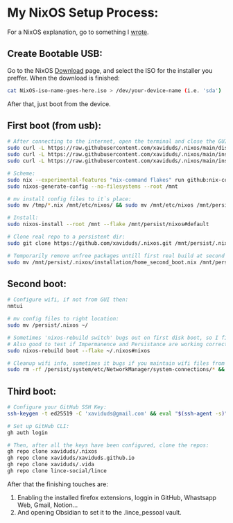 # My NixOS Setup Process:
For a NixOS explanation, go to something I <a href="xaviduds.github.io/src/nixos">wrote</a>.

## Create Bootable USB:
Go to the NixOS <a href="https://nixos.org/download/#nixos-iso">Download</a> page, and select the ISO for the installer you preffer. When the download is finished:
```bash
cat NixOS-iso-name-goes-here.iso > /dev/your-device-name (i.e. 'sda')
```
After that, just boot from the device.

## First boot (from usb):
```bash
# After connecting to the internet, open the terminal and close the GUI installer. Pull install config files:
sudo curl -L https://raw.githubusercontent.com/xaviduds/.nixos/main/disko.nix -o /tmp/disko.nix
sudo curl -L https://raw.githubusercontent.com/xaviduds/.nixos/main/installation/flake.nix -o /tmp/flake.nix
sudo curl -L https://raw.githubusercontent.com/xaviduds/.nixos/main/installation/configuration.nix -o /tmp/configuration.nix

# Scheme:
sudo nix --experimental-features "nix-command flakes" run github:nix-community/disko -- --mode disko /tmp/disko.nix --arg device '"/dev/nvme0n1"'
sudo nixos-generate-config --no-filesystems --root /mnt

# mv install config files to it`s place:
sudo mv /tmp/*.nix /mnt/etc/nixos/ && sudo mv /mnt/etc/nixos /mnt/persist

# Install:
sudo nixos-install --root /mnt --flake /mnt/persist/nixos#default

# Clone real repo to a persistent dir:
sudo git clone https://github.com/xaviduds/.nixos.git /mnt/persist/.nixos

# Temporarily remove unfree packages untill first real build at second boot:
sudo mv /mnt/persist/.nixos/installation/home_second_boot.nix /mnt/persist/.nixos/home.nix && reboot
```
## Second boot:
```bash
# Configure wifi, if not from GUI then:
nmtui

# mv config files to right location:
sudo mv /persist/.nixos ~/

# Sometimes 'nixos-rebuild switch' bugs out on first disk boot, so I first build with 'boot'; hence the three boots;
# Also good to test if Impermanence and Persistance are working correctly:
sudo nixos-rebuild boot --flake ~/.nixos#nixos

# Cleanup wifi info, sometimes it bugs if you maintain wifi files from before persistence, and reboot
sudo rm -rf /persist/system/etc/NetworkManager/system-connections/* && reboot
```
## Third boot:
```bash
# Configure your GitHub SSH Key:
ssh-keygen -t ed25519 -C 'xaviduds@gmail.com' && eval "$(ssh-agent -s)" && ssh-add ~/.ssh/id_ed25519 && cat ~/.ssh/id_ed25519.pub

# Set up GitHub CLI:
gh auth login
```
```bash
# Then, after all the keys have been configured, clone the repos:
gh repo clone xaviduds/.nixos
gh repo clone xaviduds/xaviduds.github.io
gh repo clone xaviduds/.vida
gh repo clone lince-social/lince
```
After that the finishing touches are:
1. Enabling the installed firefox extensions, loggin in GitHub, Whastsapp Web, Gmail, Notion...
2. And opening Obsidian to set it to the .lince_pessoal vault.
